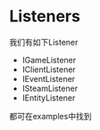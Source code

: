 # Listeners
我们有如下Listener
- IGameListener
- IClientListener
- IEventListener
- ISteamListener
- IEntityListener

都可在examples中找到